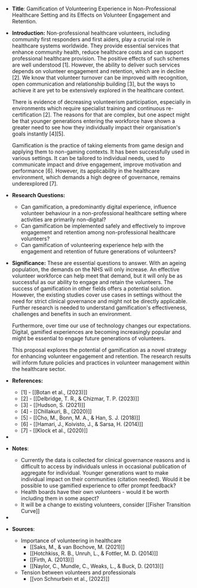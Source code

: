 - **Title**: Gamification of Volunteering Experience in Non-Professional Healthcare Setting and its Effects on Volunteer Engagement and Retention.
- **Introduction:**
  Non-professional healthcare volunteers, including community first responders and first aiders, play a crucial role in healthcare systems worldwide. They provide essential services that enhance community health, reduce healthcare costs and can support professional healthcare provision. The positive effects of such schemes are well understood [1]. However, the ability to deliver such services depends on volunteer engagement and retention, which are in decline [2]. We know that volunteer turnover can be improved with recognition, open communication and relationship building [3], but the ways to achieve it are yet to be extensively explored in the healthcare context.
  
  There is evidence of decreasing volunteerism participation, especially in environments which require specialist training and continuous re-certification [2]. The reasons for that are complex, but one aspect might be that younger generations entering the workforce have shown a greater need to see how they individually impact their organisation's goals instantly [4][5].
  
  Gamification is the practice of taking elements from game design and applying them to non-gaming contexts. It has been successfully used in various settings. It can be tailored to individual needs, used to communicate impact and drive engagement, improve motivation and performance [6]. However, its applicability in the healthcare environment, which demands a high degree of governance, remains underexplored [7].
- **Research Questions:**
	- Can gamification, a predominantly digital experience, influence volunteer behaviour in a non-professional healthcare setting where activities are primarily non-digital?
	- Can gamification be implemented safely and effectively to improve engagement and retention among non-professional healthcare volunteers?
	- Can gamification of volunteering experience help with the engagement and retention of future generations of volunteers?
- **Significance:**
  These are essential questions to answer. With an ageing population, the demands on the NHS will only increase. An effective volunteer workforce can help meet that demand, but it will only be as successful as our ability to engage and retain the volunteers. The success of gamification in other fields offers a potential solution. However, the existing studies cover use cases in settings without the need for strict clinical governance and might not be directly applicable. Further research is needed to understand gamification's effectiveness, challenges and benefits in such an environment.
  
  Furthermore, over time our use of technology changes our expectations. Digital, gamified experiences are becoming increasingly popular and might be essential to engage future generations of volunteers.
  
  This proposal explores the potential of gamification as a novel strategy for enhancing volunteer engagement and retention. The research results will inform future policies and practices in volunteer management within the healthcare sector.
- **References:**
	- [1] - [[Botan et al., (2023)]]
	- [2] - [[Delbridge, T. R., & Chizmar, T. P. (2023)]]
	- [3] - [[Hudson, S. (2021)]]
	- [4] - [[Chillakuri, B., (2020)]]
	- [5] - [[Cho, M., Bonn, M. A., & Han, S. J. (2018)]]
	- [6] - [[Hamari, J., Koivisto, J., & Sarsa, H. (2014)]]
	- [7] - [[Klock et al., (2020)]]
-
- **Notes**:
	- Currently the data is collected for clinical governance reasons and is difficult to access by individuals unless in occasional publication of aggregate for individual. Younger generations want to make individual impact on their communities (citation needed). Would it be possible to use gamified experience to offer prompt feedback?
	- Health boards have their own volunteers - would it be worth including them in some aspect?
	- It will be a change to existing volunteers, consider [[Fisher Transition Curve]]
-
- **Sources**:
	- Importance of volunteering in healthcare
		- [[Saks, M., & van Bochove, M. (2021)]]
		- [[Hotchkiss, R. B., Unruh, L., & Fottler, M. D. (2014)]]
		- [[Firth, A. (2013)]]
		- [[Naylor, C., Mundle, C., Weaks, L., & Buck, D. (2013)]]
	- Tension between volunteers and professionals
		- [[von Schnurbein et al., (2022)]]
